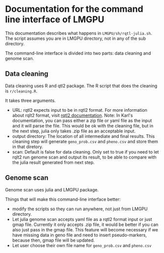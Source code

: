 # Documentation for the command line interface of LMGPU
This documentation describes what happens in `LMGPU/sh/rqtl-julia.sh`. The script assumes you are in LMGPU directory, not in any of the sub directory.

The command-line interface is divided into two parts: data cleaning and genome scan.

## Data cleaning
Data cleaning uses R and qtl2 package. The R script that does the cleaning is `r/cleaning.R`.

It takes three arguments.
- URL: rqtl2 expects input to be in rqtl2 format. For more information about rqlt2 format, visit [rqtl2 documentation](https://kbroman.org/qtl2/assets/vignettes/input_files.html). Note: In Karl's documentation, you can pass either a zip file or yaml file as the input and it will parse the file. This would be ok with the cleaning file, but in the next step, julia only takes .zip file as an acceptable input.
- output directory: The location of all intermediate and final results. This cleaning step will generate `geno_prob.csv` and `pheno.csv` and store them in that diretory.
- scan: Default is false for data cleaning. Only set to true if you need to let rqlt2 run genome scan and output its result, to be able to compare with the julia result generated from next step.


## Genome scan
Genome scan uses julia and LMGPU package. 

Things that will make this command-line interface better:
- modify the scripts so they can run anywhere, not just from LMGPU directory.
- Let julia genome scan accepts yaml file as a rqtl2 format input or just gmap file. Currently it only accepts .zip file, it would be better if you can also just pass in the gmap file. This feature will become necessary if we have missing data in geno file and need to insert pseudo-markers, because then, gmap file will be updated.
- Let user choose their own file name for `geno_prob.csv` and `pheno.csv`
